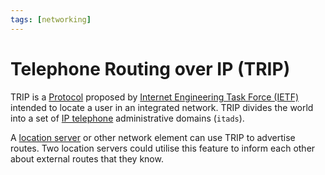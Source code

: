 ```yaml
---
tags: [networking]
---
```


# Telephone Routing over IP (TRIP)

TRIP is a [Protocol](202209302229.md) proposed by [Internet Engineering Task Force (IETF)](202210010845.md)
intended to locate a user in an integrated network. TRIP divides the world into
a set of [IP telephone](202302201418.md) administrative domains (`itads`).

A [location server](202302201856.md) or other network element can use TRIP to
advertise routes. Two location servers could utilise this feature to inform each
other about external routes that they know.
